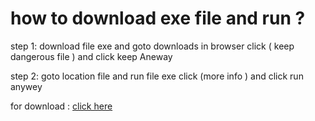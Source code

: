 # how to download exe  file and run ?

step 1:
download file exe  and  goto downloads  in browser click ( keep dangerous file )  and click keep Aneway

step 2:
goto location file and run file exe click (more info ) and click run anywey 




for download :  [click here](https://github.com/mhamadrashid/basic-project-c-sharp-console/blob/main/6%20cube%20game/6%20cube%20game.exe)






















